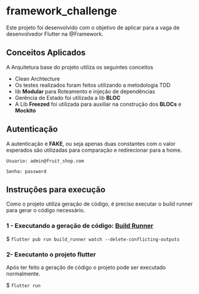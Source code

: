 # framework_challenge

Este projeto foi desenvolvido com o objetivo de aplicar para a vaga de desenvolvedor Flutter na @Framework.

## Conceitos Aplicados

A Arquitetura base do projeto utiliza os seguintes conceitos

- Clean Archtecture
- Os testes realizados foram feitos utilizando a metodologia TDD
- lib **Modular** para Roteamento e injeção de dependências
- Gerência de Estado foi utilizada a lib **BLOC**
- A Lib **Freezed** foi utilizada para auxiliar na construção dos **BLOCs** e **Mockito**

## Autenticação

A autenticação é **FAKE**, ou seja apenas duas constantes com o valor esperados são utilizadas para comparação e redirecionar para a home.

`Usuario: admin@fruit_shop.com`

`Senha: password`

## Instruções para execução

Como o projeto utiliza geração de código, é preciso executar o build runner para gerar o código necessário.

### 1 - Executando a geração de código: [Build Runner](https://pub.dev/packages/build_runner)

$ `flutter pub run build_runner watch --delete-conflicting-outputs`

### 2- Executanto o projeto flutter

Após ter feito a geração de código o projeto pode ser executado normalmente.

$ `flutter run`
